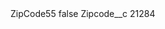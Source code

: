 <?xml version="1.0" encoding="UTF-8"?>
<CustomMetadata xmlns="http://soap.sforce.com/2006/04/metadata" xmlns:xsi="http://www.w3.org/2001/XMLSchema-instance" xmlns:xsd="http://www.w3.org/2001/XMLSchema">
    <label>ZipCode55</label>
    <protected>false</protected>
    <values>
        <field>Zipcode__c</field>
        <value xsi:type="xsd:string">21284</value>
    </values>
</CustomMetadata>
